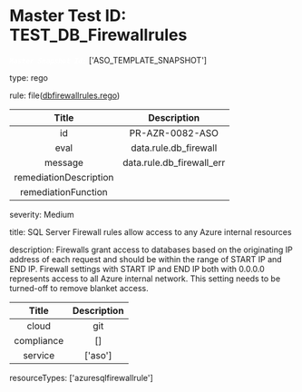 



# Master Test ID: TEST_DB_Firewallrules


***<font color="white">``Master Snapshot Id:``</font>*** ['ASO_TEMPLATE_SNAPSHOT']

type: rego

rule: file([dbfirewallrules.rego])  
  
  
  
  

|Title|Description|
| :---: | :---: |
|id|PR-AZR-0082-ASO|
|eval|data.rule.db_firewall|
|message|data.rule.db_firewall_err|
|remediationDescription||
|remediationFunction||


severity: Medium

title: SQL Server Firewall rules allow access to any Azure internal resources

description: Firewalls grant access to databases based on the originating IP address of each request and should be within the range of START IP and END IP. Firewall settings with START IP and END IP both with 0.0.0.0 represents access to all Azure internal network. This setting needs to be turned-off to remove blanket access.  
  
  

|Title|Description|
| :---: | :---: |
|cloud|git|
|compliance|[]|
|service|['aso']|


resourceTypes: ['azuresqlfirewallrule']


[dbfirewallrules.rego]: https://github.com/prancer-io/prancer-compliance-test/tree/master/azure/aso/dbfirewallrules.rego
